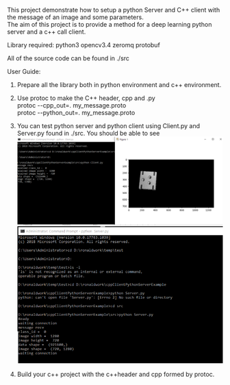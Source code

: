 This project demonstrate how to setup a python Server and C++ client with the message of an image and some parameters.\
The aim of this project is to provide a method for a deep learning python server and a c++ call client.

Library required:
python3
opencv3.4
zeromq
protobuf

All of the source code can be found in ./src


User Guide:


1. Prepare all the library both in python environment and c++ environment.

2. Use protoc to make the C++ header, cpp and .py\
    protoc --cpp_out=. my_message.proto\
    protoc --python_out=. my_message.proto
    
    
3. You can test python server and python client using Client.py and Server.py found in ./src.
You should be able to see
 ![alt text](docs/1.png "Client")
 ![alt text](docs/2.png "Server")

4. Build your c++ project with the c++header and cpp formed by protoc. 